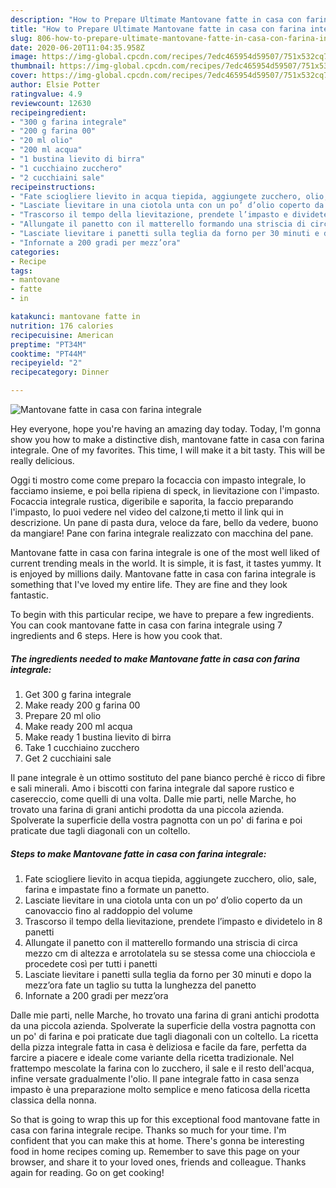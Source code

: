 ```yaml
---
description: "How to Prepare Ultimate Mantovane fatte in casa con farina integrale"
title: "How to Prepare Ultimate Mantovane fatte in casa con farina integrale"
slug: 806-how-to-prepare-ultimate-mantovane-fatte-in-casa-con-farina-integrale
date: 2020-06-20T11:04:35.958Z
image: https://img-global.cpcdn.com/recipes/7edc465954d59507/751x532cq70/mantovane-fatte-in-casa-con-farina-integrale-recipe-main-photo.jpg
thumbnail: https://img-global.cpcdn.com/recipes/7edc465954d59507/751x532cq70/mantovane-fatte-in-casa-con-farina-integrale-recipe-main-photo.jpg
cover: https://img-global.cpcdn.com/recipes/7edc465954d59507/751x532cq70/mantovane-fatte-in-casa-con-farina-integrale-recipe-main-photo.jpg
author: Elsie Potter
ratingvalue: 4.9
reviewcount: 12630
recipeingredient:
- "300 g farina integrale"
- "200 g farina 00"
- "20 ml olio"
- "200 ml acqua"
- "1 bustina lievito di birra"
- "1 cucchiaino zucchero"
- "2 cucchiaini sale"
recipeinstructions:
- "Fate sciogliere lievito in acqua tiepida, aggiungete zucchero, olio, sale, farina e impastate fino a formate un panetto."
- "Lasciate lievitare in una ciotola unta con un po’ d’olio coperto da un canovaccio fino al raddoppio del volume"
- "Trascorso il tempo della lievitazione, prendete l’impasto e dividetelo in 8 panetti"
- "Allungate il panetto con il matterello formando una striscia di circa mezzo cm di altezza e arrotolatela su se stessa come una chiocciola e procedete così per tutti i panetti"
- "Lasciate lievitare i panetti sulla teglia da forno per 30 minuti e dopo la mezz’ora fate un taglio su tutta la lunghezza del panetto"
- "Infornate a 200 gradi per mezz’ora"
categories:
- Recipe
tags:
- mantovane
- fatte
- in

katakunci: mantovane fatte in 
nutrition: 176 calories
recipecuisine: American
preptime: "PT34M"
cooktime: "PT44M"
recipeyield: "2"
recipecategory: Dinner

---
```



![Mantovane fatte in casa con farina integrale](https://img-global.cpcdn.com/recipes/7edc465954d59507/751x532cq70/mantovane-fatte-in-casa-con-farina-integrale-recipe-main-photo.jpg)

Hey everyone, hope you're having an amazing day today. Today, I'm gonna show you how to make a distinctive dish, mantovane fatte in casa con farina integrale. One of my favorites. This time, I will make it a bit tasty. This will be really delicious.

Oggi ti mostro come come preparo la focaccia con impasto integrale, lo facciamo insieme, e poi bella ripiena di speck, in lievitazione con l&#39;impasto. Focaccia integrale rustica, digeribile e saporita, la faccio preparando l&#39;impasto, lo puoi vedere nel video del calzone,ti metto il link qui in descrizione. Un pane di pasta dura, veloce da fare, bello da vedere, buono da mangiare! Pane con farina integrale realizzato con macchina del pane.

Mantovane fatte in casa con farina integrale is one of the most well liked of current trending meals in the world. It is simple, it is fast, it tastes yummy. It is enjoyed by millions daily. Mantovane fatte in casa con farina integrale is something that I've loved my entire life. They are fine and they look fantastic.


To begin with this particular recipe, we have to prepare a few ingredients. You can cook mantovane fatte in casa con farina integrale using 7 ingredients and 6 steps. Here is how you cook that.

<!--inarticleads1-->

##### The ingredients needed to make Mantovane fatte in casa con farina integrale:

1. Get 300 g farina integrale
1. Make ready 200 g farina 00
1. Prepare 20 ml olio
1. Make ready 200 ml acqua
1. Make ready 1 bustina lievito di birra
1. Take 1 cucchiaino zucchero
1. Get 2 cucchiaini sale


Il pane integrale è un ottimo sostituto del pane bianco perché è ricco di fibre e sali minerali. Amo i biscotti con farina integrale dal sapore rustico e casereccio, come quelli di una volta. Dalle mie parti, nelle Marche, ho trovato una farina di grani antichi prodotta da una piccola azienda. Spolverate la superficie della vostra pagnotta con un po&#39; di farina e poi praticate due tagli diagonali con un coltello. 

<!--inarticleads2-->

##### Steps to make Mantovane fatte in casa con farina integrale:

1. Fate sciogliere lievito in acqua tiepida, aggiungete zucchero, olio, sale, farina e impastate fino a formate un panetto.
1. Lasciate lievitare in una ciotola unta con un po’ d’olio coperto da un canovaccio fino al raddoppio del volume
1. Trascorso il tempo della lievitazione, prendete l’impasto e dividetelo in 8 panetti
1. Allungate il panetto con il matterello formando una striscia di circa mezzo cm di altezza e arrotolatela su se stessa come una chiocciola e procedete così per tutti i panetti
1. Lasciate lievitare i panetti sulla teglia da forno per 30 minuti e dopo la mezz’ora fate un taglio su tutta la lunghezza del panetto
1. Infornate a 200 gradi per mezz’ora


Dalle mie parti, nelle Marche, ho trovato una farina di grani antichi prodotta da una piccola azienda. Spolverate la superficie della vostra pagnotta con un po&#39; di farina e poi praticate due tagli diagonali con un coltello. La ricetta della pizza integrale fatta in casa è deliziosa e facile da fare, perfetta da farcire a piacere e ideale come variante della ricetta tradizionale. Nel frattempo mescolate la farina con lo zucchero, il sale e il resto dell&#39;acqua, infine versate gradualmente l&#39;olio. Il pane integrale fatto in casa senza impasto è una preparazione molto semplice e meno faticosa della ricetta classica della nonna. 

So that is going to wrap this up for this exceptional food mantovane fatte in casa con farina integrale recipe. Thanks so much for your time. I'm confident that you can make this at home. There's gonna be interesting food in home recipes coming up. Remember to save this page on your browser, and share it to your loved ones, friends and colleague. Thanks again for reading. Go on get cooking!
